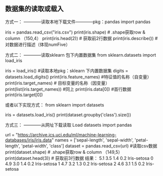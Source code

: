 ## 数据集的读取或载入

方式一：
————读取本地下载文件————pkg：pandas 
import pandas

iris = pandas.read_csv("iris.csv")
print(iris.shape)   # .shape获取row & column （150,4）
print(iris.head(2)) # 获取前2行数据
print(iris.describe())  # 对数据进行描述（体现numFive）

方式二：
————读取sklearn 包下内置数据集
from sklearn.datasets import load_iris

iris = load_iris() #读取本地pkg：sklearn 下内置数据集
digits = datasets.load_digits()
print(iris.feature_names) #特征值的名称（自变量）
print(iris.target_names)  # 目标变量的名称（因变量）
print(list(iris.target_names)) #同上
print(iris.data[0]) #首行数据
print(iris.target[0]) 

或者以下实现方式：
from sklearn import datasets

iris = datasets.load_iris()
print(dataset.groupby('class').size())

方式三：
————从网址下载读取 Load datasets
import pandas

url = "https://archive.ics.uci.edu/ml/machine-learning-databases/iris/iris.data"
names = ['sepal-length', 'sepal-width', 'petal-length', 'petal-width', 'class']
dataset = pandas.read_csv(url) #读取csv数据
print(dataset.shape)   # .shape获取row & column （149,5）
print(dataset.head(3)) # 获取前3行数据
结果：
5.1  3.5  1.4  0.2  Iris-setosa
0  4.9  3.0  1.4  0.2  Iris-setosa
1  4.7  3.2  1.3  0.2  Iris-setosa
2  4.6  3.1  1.5  0.2  Iris-setosa
